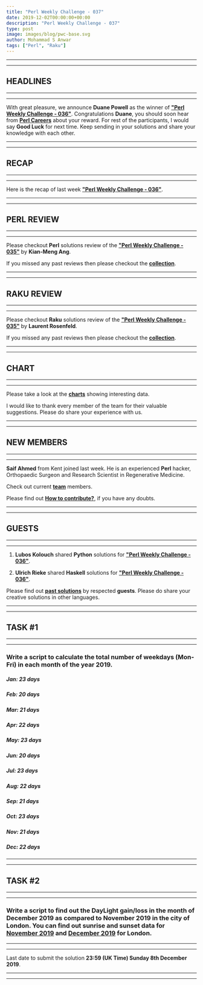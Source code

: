 ```yaml
---
title: "Perl Weekly Challenge - 037"
date: 2019-12-02T00:00:00+00:00
description: "Perl Weekly Challenge - 037"
type: post
image: images/blog/pwc-base.svg
author: Mohammad S Anwar
tags: ["Perl", "Raku"]
---
```

***
***

## HEADLINES

***
***

With great pleasure, we announce **Duane Powell** as the winner of [**"Perl Weekly Challenge - 036"**](/blog/perl-weekly-challenge-036). Congratulations **Duane**, you should soon hear from **[Perl Careers](https://perl.careers/)** about your reward. For rest of the participants, I would say **Good Luck** for next time. Keep sending in your solutions and share your knowledge with each other.

***
***

## RECAP

***
***

Here is the recap of last week [**"Perl Weekly Challenge - 036"**](/blog/recap-challenge-036).

***
***

## PERL REVIEW

***
***

Please checkout **Perl** solutions review of the [**"Perl Weekly Challenge - 035"**](/blog/review-challenge-035) by **Kian-Meng Ang**.

If you missed any past reviews then please checkout the [**collection**](/p5-reviews).

***
***

## RAKU REVIEW

***
***

Please checkout **Raku** solutions review of the [**"Perl Weekly Challenge - 035"**](/blog/p6-review-challenge-035) by **Laurent Rosenfeld**.

If you missed any past reviews then please checkout the [**collection**](/p6-reviews).

***
***

## CHART

***
***

Please take a look at the [**charts**](/chart) showing interesting data.

I would like to thank every member of the team for their valuable suggestions. Please do share your experience with us.

***
***

## NEW MEMBERS

***
***

**Saif Ahmed** from Kent joined last week. He is an experienced **Perl** hacker, Orthopaedic Surgeon and Research Scientist in Regenerative Medicine.

Check out current [**team**](/team) members.

Please find out [**How to contribute?**](/blog/how-to-contribute), if you have any doubts.

***
***

## GUESTS

***
***

1) **Lubos Kolouch** shared **Python** solutions for [**"Perl Weekly Challenge - 036"**](https://github.com/manwar/perlweeklychallenge-club/tree/master/challenge-036/lubos-kolouch/python).

2) **Ulrich Rieke** shared **Haskell** solutions for [**"Perl Weekly Challenge - 036"**](https://github.com/manwar/perlweeklychallenge-club/tree/master/challenge-036/ulrich-rieke/haskell).

Please find out [**past solutions**](/blog/guest-contribution) by respected **guests**. Please do share your creative solutions in other languages.

***
***

## TASK #1

***
***

### Write a script to calculate the total number of weekdays (Mon-Fri) in each month of the year 2019.

##### Jan: 23 days
##### Feb: 20 days
##### Mar: 21 days
##### Apr: 22 days
##### May: 23 days
##### Jun: 20 days
##### Jul: 23 days
##### Aug: 22 days
##### Sep: 21 days
##### Oct: 23 days
##### Nov: 21 days
##### Dec: 22 days

***
***

## TASK #2

***
***

### Write a script to find out the **DayLight** gain/loss in the month of **December 2019** as compared to **November 2019** in the city of **London**. You can find out sunrise and sunset data for [November 2019](https://www.timeanddate.com/sun/uk/london?month=11&year=2019) and [December 2019](https://www.timeanddate.com/sun/uk/london?month=12&year=2019) for **London**.

***
***

Last date to submit the solution **23:59 (UK Time) Sunday 8th December 2019**.

***
***
